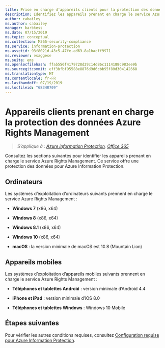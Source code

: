 ```yaml
---
title: Prise en charge d’appareils clients pour la protection des données - AIP
description: Identifiez les appareils prenant en charge le service Azure Rights Management d’Azure Information Protection.
author: cabailey
ms.author: cabailey
manager: barbkess
ms.date: 07/15/2019
ms.topic: conceptual
ms.collection: M365-security-compliance
ms.service: information-protection
ms.assetid: 93f8021d-43c5-47fe-ad63-8a1bacff9971
ms.reviewer: esaggese
ms.suite: ems
ms.openlocfilehash: ffab556f4179728d29c14d86c1114188c983ee9b
ms.sourcegitcommit: eff3bfbf95588e8876d9d6cbb95f80d304142668
ms.translationtype: MT
ms.contentlocale: fr-FR
ms.lasthandoff: 07/19/2019
ms.locfileid: "68340709"
---
```

# <a name="client-devices-that-support-azure-rights-management-data-protection"></a>Appareils clients prenant en charge la protection des données Azure Rights Management

>*S’applique à : [Azure Information Protection](https://azure.microsoft.com/pricing/details/information-protection), [Office 365](https://download.microsoft.com/download/E/C/F/ECF42E71-4EC0-48FF-AA00-577AC14D5B5C/Azure_Information_Protection_licensing_datasheet_EN-US.pdf)*

Consultez les sections suivantes pour identifier les appareils prenant en charge le service Azure Rights Management. Ce service offre une protection des données pour Azure Information Protection.

## <a name="computers"></a>Ordinateurs
Les systèmes d’exploitation d’ordinateurs suivants prennent en charge le service Azure Rights Management :

-   **Windows 7** (x86, x64)

-   **Windows 8** (x86, x64)

-   **Windows 8.1** (x86, x64)

-   **Windows 10** (x86, x64)

-   **macOS** : la version minimale de macOS est 10.8 (Mountain Lion)

## <a name="mobile-devices"></a>Appareils mobiles
Les systèmes d’exploitation d’appareils mobiles suivants prennent en charge le service Azure Rights Management :

-   **Téléphones et tablettes Android** : version minimale d’Android 4.4

-   **iPhone et iPad** : version minimale d’iOS 8.0

-   **Téléphones et tablettes Windows** : Windows 10 Mobile


## <a name="next-steps"></a>Étapes suivantes
Pour vérifier les autres conditions requises, consultez [Configuration requise pour Azure Information Protection](requirements.md).

